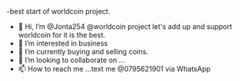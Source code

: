 -best start of worldcoin project.
- 👋 Hi, I’m @Jonta254 @worldcoin project
let's add up and support worldcoin for it is the best.
- 👀 I’m interested in business 
- 🌱 I’m currently buying and selling coins.
- 💞️ I’m looking to collaborate on ...
- 📫 How to reach me ...text me @0795621901 via WhatsApp 

<!---
Jonta254/Jonta254 is a ✨ special ✨ repository because its `README.md` (this file) appears on your GitHub profile.
You can click the Preview link to take a look at your changes.
--->
